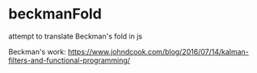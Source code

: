 # beckmanFold
attempt to translate Beckman's fold in js

Beckman's work: 
https://www.johndcook.com/blog/2016/07/14/kalman-filters-and-functional-programming/
